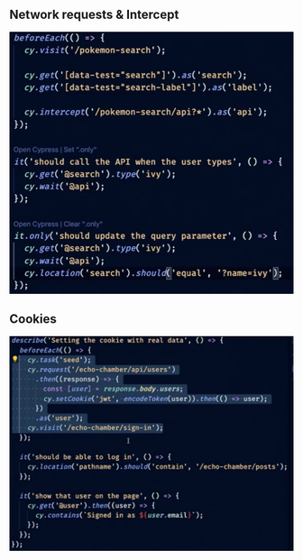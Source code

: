 ## Network requests & Intercept

![Network](./images/network.png)

## Cookies

![Cookies](./images/cookies.png)
